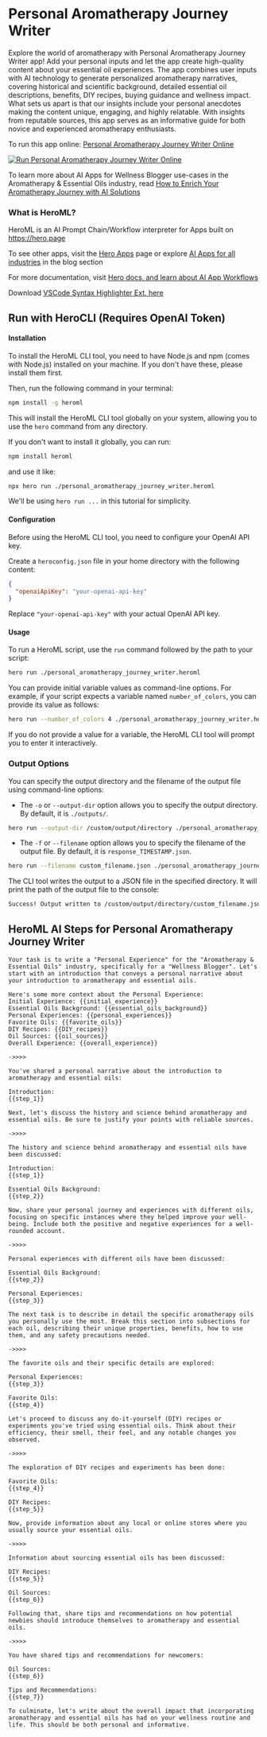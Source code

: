 # Personal Aromatherapy Journey Writer

Explore the world of aromatherapy with Personal Aromatherapy Journey Writer app! Add your personal inputs and let the app create high-quality content about your essential oil experiences. The app combines user inputs with AI technology to generate personalized aromatherapy narratives, covering historical and scientific background, detailed essential oil descriptions, benefits, DIY recipes, buying guidance and wellness impact. What sets us apart is that our insights include your personal anecdotes making the content unique, engaging, and highly relatable. With insights from reputable sources, this app serves as an informative guide for both novice and experienced aromatherapy enthusiasts.

To run this app online: [Personal Aromatherapy Journey Writer Online](https://hero.page/app/personal-aromatherapy-journey-writer-custom-aromatherapy-narratives-and-insights/q4EqyUOf9j0s7pG0Fkh1)

[![Run Personal Aromatherapy Journey Writer Online](/assets/run.svg)](https://hero.page/app/personal-aromatherapy-journey-writer-custom-aromatherapy-narratives-and-insights/q4EqyUOf9j0s7pG0Fkh1)

To learn more about AI Apps for Wellness Blogger use-cases in the Aromatherapy & Essential Oils industry, read [How to Enrich Your Aromatherapy Journey with AI Solutions](https://hero.page/blog/ai/aromatherapy-and-essential-oils/how-to-enrich-your-aromatherapy-journey-with-ai-solutions/170730)

### What is HeroML?
HeroML is an AI Prompt Chain/Workflow interpreter for Apps built on https://hero.page 

To see other apps, visit the [Hero Apps](https://hero.page/apps) page or explore [AI Apps for all industries](https://hero.page/blog) in the blog section

For more documentation, visit [Hero docs, and learn about AI App Workflows](https://hero.page/tutorials/introduction-to-heroml)

Download [VSCode Syntax Highlighter Ext. here](https://marketplace.visualstudio.com/items?itemName=hero-page.heroml)

## Run with HeroCLI (Requires OpenAI Token)

#### Installation

To install the HeroML CLI tool, you need to have Node.js and npm (comes with Node.js) installed on your machine. If you don't have these, please install them first. 

Then, run the following command in your terminal:

```bash
npm install -g heroml
```

This will install the HeroML CLI tool globally on your system, allowing you to use the `hero` command from any directory.

If you don't want to install it globally, you can run:

```bash
npm install heroml
```

and use it like:

```bash
npx hero run ./personal_aromatherapy_journey_writer.heroml
```

We'll be using `hero run ...` in this tutorial for simplicity.

#### Configuration

Before using the HeroML CLI tool, you need to configure your OpenAI API key. 

Create a `heroconfig.json` file in your home directory with the following content:

```json
{
  "openaiApiKey": "your-openai-api-key"
}
```

Replace `"your-openai-api-key"` with your actual OpenAI API key.

#### Usage

To run a HeroML script, use the `run` command followed by the path to your script:

```bash
hero run ./personal_aromatherapy_journey_writer.heroml
```

You can provide initial variable values as command-line options. For example, if your script expects a variable named `number_of_colors`, you can provide its value as follows:

```bash
hero run --number_of_colors 4 ./personal_aromatherapy_journey_writer.heroml
```

If you do not provide a value for a variable, the HeroML CLI tool will prompt you to enter it interactively.

### Output Options

You can specify the output directory and the filename of the output file using command-line options:

- The `-o` or `--output-dir` option allows you to specify the output directory. By default, it is `./outputs/`.

```bash
hero run --output-dir /custom/output/directory ./personal_aromatherapy_journey_writer.heroml
```

- The `-f` or `--filename` option allows you to specify the filename of the output file. By default, it is `response_TIMESTAMP.json`.

```bash
hero run --filename custom_filename.json ./personal_aromatherapy_journey_writer.heroml
```

The CLI tool writes the output to a JSON file in the specified directory. It will print the path of the output file to the console:

```bash
Success! Output written to /custom/output/directory/custom_filename.json
```


## HeroML AI Steps for Personal Aromatherapy Journey Writer
```
Your task is to write a "Personal Experience" for the "Aromatherapy & Essential Oils" industry, specifically for a "Wellness Blogger". Let's start with an introduction that conveys a personal narrative about your introduction to aromatherapy and essential oils.

Here's some more context about the Personal Experience:
Initial Experience: {{initial_experience}}
Essential Oils Background: {{essential_oils_background}}
Personal Experiences: {{personal_experiences}}
Favorite Oils: {{favorite_oils}}
DIY Recipes: {{DIY_recipes}}
Oil Sources: {{oil_sources}}
Overall Experience: {{overall_experience}}

->>>>

You've shared a personal narrative about the introduction to aromatherapy and essential oils:

Introduction:
{{step_1}}

Next, let's discuss the history and science behind aromatherapy and essential oils. Be sure to justify your points with reliable sources.

->>>>

The history and science behind aromatherapy and essential oils have been discussed:

Introduction:
{{step_1}}

Essential Oils Background:
{{step_2}}

Now, share your personal journey and experiences with different oils, focusing on specific instances where they helped improve your well-being. Include both the positive and negative experiences for a well-rounded account.

->>>>

Personal experiences with different oils have been discussed:

Essential Oils Background:
{{step_2}}

Personal Experiences:
{{step_3}}

The next task is to describe in detail the specific aromatherapy oils you personally use the most. Break this section into subsections for each oil, describing their unique properties, benefits, how to use them, and any safety precautions needed.

->>>>

The favorite oils and their specific details are explored:

Personal Experiences:
{{step_3}}

Favorite Oils:
{{step_4}}

Let's proceed to discuss any do-it-yourself (DIY) recipes or experiments you've tried using essential oils. Think about their efficiency, their smell, their feel, and any notable changes you observed.

->>>>

The exploration of DIY recipes and experiments has been done:

Favorite Oils:
{{step_4}}

DIY Recipes:
{{step_5}}

Now, provide information about any local or online stores where you usually source your essential oils.

->>>>

Information about sourcing essential oils has been discussed:

DIY Recipes:
{{step_5}}

Oil Sources:
{{step_6}}

Following that, share tips and recommendations on how potential newbies should introduce themselves to aromatherapy and essential oils.

->>>>

You have shared tips and recommendations for newcomers:

Oil Sources:
{{step_6}}

Tips and Recommendations:
{{step_7}}

To culminate, let's write about the overall impact that incorporating aromatherapy and essential oils has had on your wellness routine and life. This should be both personal and informative.


```

